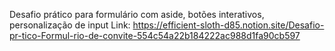Desafio prático para formulário com aside, botões interativos, personalização de input
Link: https://efficient-sloth-d85.notion.site/Desafio-pr-tico-Formul-rio-de-convite-554c54a22b184222ac988d1fa90cb597
